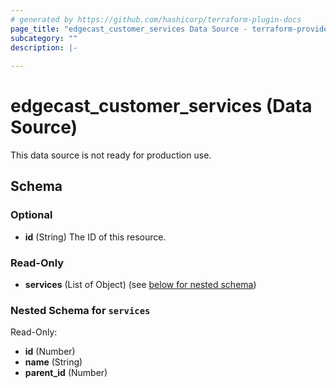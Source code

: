 ```yaml
---
# generated by https://github.com/hashicorp/terraform-plugin-docs
page_title: "edgecast_customer_services Data Source - terraform-provider-edgecast"
subcategory: ""
description: |-
  
---
```


# edgecast_customer_services (Data Source)
This data source is not ready for production use.

<!-- schema generated by tfplugindocs -->
## Schema

### Optional

- **id** (String) The ID of this resource.

### Read-Only

- **services** (List of Object) (see [below for nested schema](#nestedatt--services))

<a id="nestedatt--services"></a>
### Nested Schema for `services`

Read-Only:

- **id** (Number)
- **name** (String)
- **parent_id** (Number)